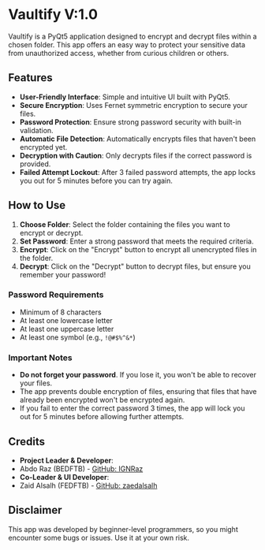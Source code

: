 # Vaultify V:1.0

Vaultify is a PyQt5 application designed to encrypt and decrypt files within a chosen folder. This app offers an easy way to protect your sensitive data from unauthorized access, whether from curious children or others.

## Features

- **User-Friendly Interface**: Simple and intuitive UI built with PyQt5.
- **Secure Encryption**: Uses Fernet symmetric encryption to secure your files.
- **Password Protection**: Ensure strong password security with built-in validation.
- **Automatic File Detection**: Automatically encrypts files that haven't been encrypted yet.
- **Decryption with Caution**: Only decrypts files if the correct password is provided.
- **Failed Attempt Lockout**: After 3 failed password attempts, the app locks you out for 5 minutes before you can try again.

## How to Use

1. **Choose Folder**: Select the folder containing the files you want to encrypt or decrypt.
2. **Set Password**: Enter a strong password that meets the required criteria.
3. **Encrypt**: Click on the "Encrypt" button to encrypt all unencrypted files in the folder.
4. **Decrypt**: Click on the "Decrypt" button to decrypt files, but ensure you remember your password!

### Password Requirements
- Minimum of 8 characters
- At least one lowercase letter
- At least one uppercase letter
- At least one symbol (e.g., `!@#$%^&*`)

### Important Notes
- **Do not forget your password**. If you lose it, you won't be able to recover your files.
- The app prevents double encryption of files, ensuring that files that have already been encrypted won't be encrypted again.
- If you fail to enter the correct password 3 times, the app will lock you out for 5 minutes before allowing further attempts.

## Credits

- **Project Leader & Developer**:
-  Abdo Raz (BEDFTB) - [GitHub: IGNRaz](https://github.com/IGNRaz)
- **Co-Leader & UI Developer**:
- Zaid Alsalh (FEDFTB) - [GitHub: zaedalsalh](https://github.com/zaedalsalh)

## Disclaimer

This app was developed by beginner-level programmers, so you might encounter some bugs or issues. Use it at your own risk.


